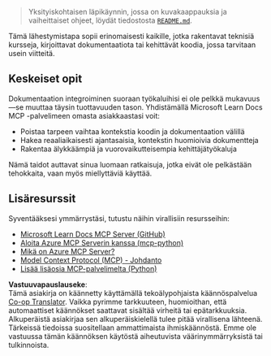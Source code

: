 <!--
CO_OP_TRANSLATOR_METADATA:
{
  "original_hash": "577394ece173bbc758150fd4bfbc13dd",
  "translation_date": "2025-06-21T14:19:06+00:00",
  "source_file": "09-CaseStudy/docs-mcp/README.md",
  "language_code": "fi"
}
-->
> Yksityiskohtaisen läpikäynnin, jossa on kuvakaappauksia ja vaiheittaiset ohjeet, löydät tiedostosta [`README.md`](./solution/scenario3/README.md).

Tämä lähestymistapa sopii erinomaisesti kaikille, jotka rakentavat teknisiä kursseja, kirjoittavat dokumentaatiota tai kehittävät koodia, jossa tarvitaan usein viitteitä.

## Keskeiset opit

Dokumentaation integroiminen suoraan työkaluihisi ei ole pelkkä mukavuus—se muuttaa täysin tuottavuuden tason. Yhdistämällä Microsoft Learn Docs MCP -palvelimeen omasta asiakkaastasi voit:

- Poistaa tarpeen vaihtaa kontekstia koodin ja dokumentaation välillä
- Hakea reaaliaikaisesti ajantasaisia, kontekstin huomioivia dokumentteja
- Rakentaa älykkäämpiä ja vuorovaikutteisempia kehittäjätyökaluja

Nämä taidot auttavat sinua luomaan ratkaisuja, jotka eivät ole pelkästään tehokkaita, vaan myös miellyttäviä käyttää.

## Lisäresurssit

Syventääksesi ymmärrystäsi, tutustu näihin virallisiin resursseihin:

- [Microsoft Learn Docs MCP Server (GitHub)](https://github.com/MicrosoftDocs/mcp)
- [Aloita Azure MCP Serverin kanssa (mcp-python)](https://learn.microsoft.com/en-us/azure/developer/azure-mcp-server/get-started#create-the-python-app)
- [Mikä on Azure MCP Server?](https://learn.microsoft.com/en-us/azure/developer/azure-mcp-server/)
- [Model Context Protocol (MCP) - Johdanto](https://modelcontextprotocol.io/introduction)
- [Lisää lisäosia MCP-palvelimelta (Python)](https://learn.microsoft.com/en-us/semantic-kernel/concepts/plugins/adding-mcp-plugins)

**Vastuuvapauslauseke**:  
Tämä asiakirja on käännetty käyttämällä tekoälypohjaista käännöspalvelua [Co-op Translator](https://github.com/Azure/co-op-translator). Vaikka pyrimme tarkkuuteen, huomioithan, että automaattiset käännökset saattavat sisältää virheitä tai epätarkkuuksia. Alkuperäistä asiakirjaa sen alkuperäiskielellä tulee pitää virallisena lähteenä. Tärkeissä tiedoissa suositellaan ammattimaista ihmiskäännöstä. Emme ole vastuussa tämän käännöksen käytöstä aiheutuvista väärinymmärryksistä tai tulkinnoista.